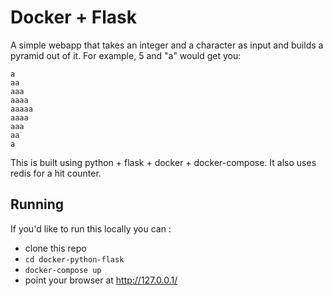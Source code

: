 # Docker + Flask

A simple webapp that takes an integer and a character as input and builds a pyramid out of it.  For example, 5 and "a" would get you:

```
a
aa
aaa
aaaa
aaaaa
aaaa
aaa
aa
a
```

This is built using python + flask + docker + docker-compose.  It also uses redis for a hit counter.

## Running

If you'd like to run this locally you can :

* clone this repo
* `cd docker-python-flask`
* `docker-compose up`
* point your browser at http://127.0.0.1/
